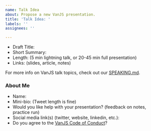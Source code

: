 ```yaml
---
name: Talk Idea
about: Propose a new VanJS presentation.
title: 'Talk Idea: '
labels: ''
assignees: ''

---
```


- Draft Title: 
- Short Summary: 
- Length: (5 min lightning talk, or 20-45 min full presentation)
- Links: (slides, article, notes)

For more info on VanJS talk topics, check out our [SPEAKING.md](https://github.com/cambiecollective/vanjs/blob/master/SPEAKING.md).

### About Me
- Name: 
- Mini-bio: (Tweet length is fine)
- Would you like help with your presentation? (feedback on notes, practice run)
- Social media link(s) (twitter, website, linkedin, etc.): 
- Do you agree to the [VanJS Code of Conduct](https://github.com/cambiecollective/vanjs/blob/master/SPEAKING.md)?
